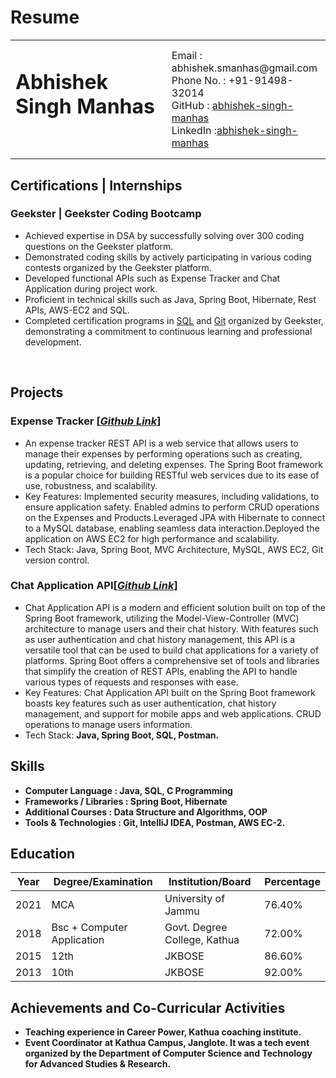  # Resume

<table>
<tr> 
 <td><h1>Abhishek Singh Manhas &nbsp;&nbsp;&nbsp;&nbsp;&nbsp;&nbsp;&nbsp;&nbsp;&nbsp;&nbsp;&nbsp;&nbsp;&nbsp;&nbsp;&nbsp;&nbsp;&nbsp;&nbsp;&nbsp;&nbsp;&nbsp;&nbsp;&nbsp;</h1></td> 
 <td>Email : abhishek.smanhas@gmail.com<br> Phone No. :  +91-91498-32014<br> GitHub : <a href="https://github.com/abhishek-singh-manhas">abhishek-singh-manhas</a><br> LinkedIn :<a href="https://www.linkedin.com/in/abhishek-singh-manhas-06b577162/">abhishek-singh-manhas</a></td>
</tr>
</table> 


   ## Certifications | Internships

   ### Geekster | Geekster Coding Bootcamp
  - Achieved expertise in DSA by successfully solving over 300 coding questions on the Geekster platform.
  - Demonstrated coding skills by actively participating in various coding contests organized by the Geekster platform.
  - Developed functional APIs such as Expense Tracker and Chat Application during project work.
  - Proficient in technical skills such as Java, Spring Boot, Hibernate, Rest APIs, AWS-EC2 and SQL.
  - Completed certification programs in <a href="https://drive.google.com/file/d/1WcVvS4yy3r8TrB71kVn4-NoUWZjsu6_y/view?usp=sharing">SQL</a> and <a href="https://drive.google.com/file/d/1Dx2p_rL2v3Asd97m23FDNxchKNfWo0Xn/view?usp=sharing">Git</a> organized by Geekster, demonstrating a commitment to continuous learning and professional development.</li>
    </ul>
    <br>
    
   ## Projects
   ### Expense Tracker [<a href="https://github.com/abhishek-singh-manhas/ExpenseTracker.git"><I>Github Link</I></a>] <br>
- An expense tracker REST API is a web service that allows users to manage their expenses by performing operations such as creating, updating, retrieving, and deleting expenses. The Spring Boot framework is a popular choice for building RESTful web services due to its ease of use, robustness, and scalability.
- Key Features: Implemented security measures, including validations, to ensure application safety. Enabled admins to perform CRUD operations on the Expenses and Products.Leveraged JPA with Hibernate to connect to a MySQL database, enabling seamless data interaction.Deployed the application on AWS EC2 for high performance and scalability.
- Tech Stack: Java, Spring Boot, MVC Architecture, MySQL, AWS EC2, Git version control.

### Chat Application API[<a href="https://github.com/abhishek-singh-manhas/chatApplication.git"><I>Github Link</I></a>]
- Chat Application API is a modern and efficient solution built on top of the Spring Boot framework, utilizing the Model-View-Controller (MVC) architecture to manage users and their chat history. With features such as user authentication and chat history management, this API is a versatile tool that can be used to build chat applications for a variety of platforms. Spring Boot offers a comprehensive set of tools and libraries that simplify the creation of REST APIs, enabling the API to handle various types of requests and responses with ease.
- Key Features:  Chat Application API built on the Spring Boot framework boasts key features such as user authentication, chat history management, and support for mobile apps and web applications. CRUD operations to manage users information.
- Tech Stack: <b>Java, Spring Boot, SQL, Postman.
 
## Skills
- Computer Language : Java, SQL, C Programming
- Frameworks / Libraries : Spring Boot, Hibernate
- Additional Courses : Data Structure and Algorithms, OOP
- Tools & Technologies  : Git, IntelliJ IDEA, Postman, AWS EC-2.
 
## Education
 
| Year | Degree/Examination        | Institution/Board          | Percentage |
|------|--------------------------|----------------------------|------------|
| 2021 | MCA                      | University of Jammu        | 76.40%     |
| 2018 | Bsc + Computer Application | Govt. Degree College, Kathua | 72.00%     |
| 2015 | 12th                     | JKBOSE                     | 86.60%     |
| 2013 | 10th                     | JKBOSE                     | 92.00%     |


      
## Achievements and Co-Curricular Activities
- Teaching experience in Career Power, Kathua coaching institute.
- Event Coordinator at Kathua Campus, Janglote. It was a tech event organized by the Department of Computer Science and Technology for Advanced Studies & Research.

